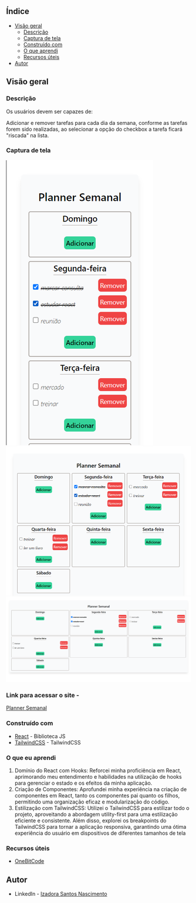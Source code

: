 ## Índice

- [Visão geral](#visão-geral)
   - [Descrição](#descrição)
   - [Captura de tela](#captura-de-tela)
   - [Construído com](construiido-com)
   - [O que aprendi](#o-que-aprendi)
   - [Recursos úteis](#useful-resources)
- [Autor](#autor)

## Visão geral

### Descrição

Os usuários devem ser capazes de:

Adicionar e remover tarefas para cada dia da semana, conforme as tarefas forem sido realizadas, ao selecionar a opção do checkbox a tarefa ficará "riscada" na lista.  


### Captura de tela

![Mobile](https://github.com/IzadoraNascimento/lista-de-tarefas/blob/master/src/assets/Captura%20de%20tela%202023-09-29%20160232.png)
![Tablet](https://github.com/IzadoraNascimento/lista-de-tarefas/blob/master/src/assets/Captura%20de%20tela%202023-09-29%20160303.png)
![Desktop](https://github.com/IzadoraNascimento/lista-de-tarefas/blob/master/src/assets/Captura%20de%20tela%202023-09-29%20160333.png)


### Link para acessar o site - 
[Planner Semanal](https://planner-semanal.netlify.app/)

### Construído com

- [React](https://reactjs.org/) - Biblioteca JS
- [TailwindCSS](https://tailwindcss.com/docs/installation) - TailwindCSS

### O que eu aprendi

1. Domínio do React com Hooks: Reforcei minha proficiência em React, aprimorando meu entendimento e habilidades na utilização de hooks para gerenciar o estado e os efeitos da minha aplicação.
2. Criação de Componentes: Aprofundei minha experiência na criação de componentes em React, tanto os componentes pai quanto os filhos, permitindo uma organização eficaz e modularização do código.
3. Estilização com TailwindCSS: Utilizei o TailwindCSS para estilizar todo o projeto, aproveitando a abordagem utility-first para uma estilização eficiente e consistente. Além disso, explorei os breakpoints do TailwindCSS para tornar a aplicação responsiva, garantindo uma ótima experiência do usuário em dispositivos de diferentes tamanhos de tela


### Recursos úteis

- [OneBitCode](https://cursos.onebitcode.com/)  

## Autor

- LinkedIn - [Izadora Santos Nascimento](https://www.linkedin.com/in/izadorasantosn/)
